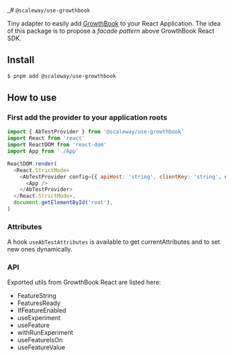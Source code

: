 _# `@scaleway/use-growthbook`

Tiny adapter to easily add [GrowthBook](https://www.growthbook.io/) to your React Application.
The idea of this package is to propose a _facade pattern_ above GrowthBook React SDK.

## Install

```bash
$ pnpm add @scaleway/use-growthbook
```

## How to use

### First add the provider to your application roots

```js
import { AbTestProvider } from '@scaleway/use-growthbook'
import React from 'react'
import ReactDOM from 'react-dom'
import App from './App'

ReactDOM.render(
  <React.StrictMode>
    <AbTestProvider config={{ apiHost: 'string', clientKey: 'string', enableDevMode: true }} anonymousId="123456789" trackingCallback={(experiment, result) => console.log(experiment, result)} errorCallback={console.error} >
      <App />
    </AbTestProvider>
  </React.StrictMode>,
  document.getElementById('root'),
)
```

### Attributes

A hook `useAbTestAttributes` is available to get currentAttributes and to set new ones dynamically.

### API

Exported utils from GrowthBook React are listed here:
- FeatureString
- FeaturesReady
- IfFeatureEnabled
- useExperiment
- useFeature
- withRunExperiment
- useFeatureIsOn
- useFeatureValue
